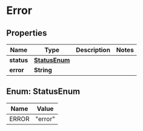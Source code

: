 
# Error

## Properties
Name | Type | Description | Notes
------------ | ------------- | ------------- | -------------
**status** | [**StatusEnum**](#StatusEnum) |  | 
**error** | **String** |  | 


<a name="StatusEnum"></a>
## Enum: StatusEnum
Name | Value
---- | -----
ERROR | &quot;error&quot;



